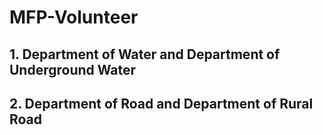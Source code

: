 # MFP-Volunteer

## 1. Department of Water and Department of Underground Water
## 2. Department of Road and Department of Rural Road
